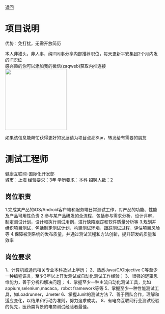 [返回](../../)

# 项目说明

优势：免打扰，无需开放简历

本人非猎头，非人事，纯IT同事分享内部推荐职位，每天更新平安集团2个月内发的IT职位  
感兴趣的你可以添加我的微信(zaqweb)获取内推连接  
<img src="https://github.com/zaqweb/PA-IT-JOBS/blob/master/WechatICode.jpeg"  height="200" width="200">

如果该信息能帮忙获得更好的发展请为项目点亮Star，转发给有需要的朋友

# 测试工程师
健康互联网-国际化开发部  
城市：上海 经验要求：3年 学历要求：本科  招聘人数：2

## 岗位职责
1.完成某产品的iOS/Android客户端和服务端日常测试工作，对产品的功能、性能及产品可用性负责
2.参与某产品研发的全流程，包括参与需求分析、设计评审，制定测试计划，设计和执行测试用例，进行缺陷跟踪和软件质量分析等
3.规划并组织项目测试，包括制定测试计划，构建测试环境，跟踪测试过程，评估项目风险等
4.保障被测系统的发布质量，并通过测试流程和方法创新，提升研发的质量和效率

## 岗位要求
1、计算机或通讯相关专业本科及以上学历；
2、熟悉Java/C/Objective C等至少一种编程语言，至少3年以上开发测试或自动化测试工作经验；
3、很强的逻辑思维能力，善于分析和解决问题；
4、掌握至少一种主流自动化测试工具，比如appium,selenium,macaca，robot framework等等
5、掌握至少一种性能测试工具，如Loadrunner，Jmeter
6、掌握Junit的测试方法
7、善于团队合作，理解和适应变化，以结果和行动为准则，努力追求成功。 
8、有电商互联网行业测试经验的优先，医药类背景的电商测试经验者最佳。




